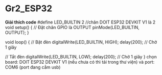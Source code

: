 # Gr2_ESP32
**Giải thích code**
#define LED_BUILTIN 2
//chân DOIT ESP32 DEVKIT V1 là 2
void setup() {
  // Đặt chân GPIO là OUTPUT
  pinMode(LED_BUILTIN, OUTPUT);
}

void loop() {
  // Bật đèn
  digitalWrite(LED_BUILTIN, HIGH);
  delay(200); // Chờ 1 giây

  // Tắt đèn
  digitalWrite(LED_BUILTIN, LOW);
  delay(200); // Chờ 1 giây
}
chọn board: DOIT ESP32 DEVKIT V1 (nếu chưa có thì tải trong thư viện) và port: COM6 (port đang cắm usb)
